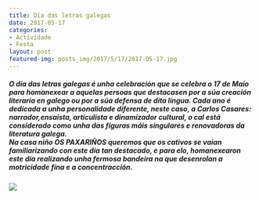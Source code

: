 ```yaml
---
title: Día das letras galegas
date: 2017-05-17
categories:
- Actividade
- Festa
layout: post
featured-img: posts_img/2017/5/17/2017-05-17.jpg
---
```


 <h5 class="center header text_h2">
     O día das letras galegas é unha celebración que se celebra o 17 de Maio para homanexear a aquelas persoas
     que destacasen por a súa creación literaria en galego ou por a súa defensa de dita lingua.
     <!--more-->
    Cada ano é dedicada a unha personalidade diferente, neste caso, a Carlos Casares: narrador,ensaísta, articulista
     e dinamizador cultural, o cal está considerado como unha das figuras máis singulares e renovadoras da literatura
     galega.<br>
     Na casa niño OS PAXARIÑOS queremos que os cativos se vaian familiarizando con este día tan destacado, e para elo,
      homanexearon este día realizando unha fermosa bandeira na que desenrolan a motricidade fina e a concentracción.
 </h5>

 <div class="row">
     <div class="col s12 m12">
         <img class="responsive-img" src="{{ site.baseurl }}/posts_img/2017/5/17/2017-05-17.jpg">
     </div>
 </div>